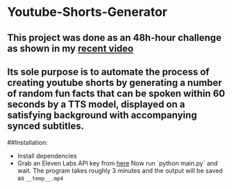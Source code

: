 # Youtube-Shorts-Generator
This project was done as an 48h-hour challenge as shown in my [recent video](https://youtu.be/ZmSb3LZDdf0](https://www.youtube.com/watch?v=HWuVNHEnr1A)https://www.youtube.com/watch?v=HWuVNHEnr1A)
---
Its sole purpose is to automate the process of creating youtube shorts by generating a number of random fun facts that can be spoken within 60 seconds by a TTS model, displayed on a satisfying background with accompanying synced subtitles.
--
##Installation:
- Install dependencies
- Grab an Eleven Labs API key from [here]([https://youtu.be/ZmSb3LZDdf0](https://www.youtube.com/watch?v=HWuVNHEnr1A)https://www.youtube.com/watch?v=HWuVNHEnr1A](https://elevenlabs.io/api)https://elevenlabs.io/api)
Now run `python main.py` and wait. The program takes roughly 3 minutes and the output will be saved as `__temp__.mp4`
